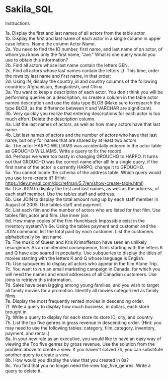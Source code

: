 # Sakila_SQL

Instructions


1a. Display the first and last names of all actors from the table actor.\
1b. Display the first and last name of each actor in a single column in upper case letters. Name the column Actor Name.\
2a. You need to find the ID number, first name, and last name of an actor, of whom you know only the first name, "Joe." What is one query would you use to obtain this information?\
2b. Find all actors whose last name contain the letters GEN.\
2c. Find all actors whose last names contain the letters LI. This time, order the rows by last name and first name, in that order:\
2d. Using IN, display the country_id and country columns of the following countries: Afghanistan, Bangladesh, and China.\
3a. You want to keep a description of each actor. You don't think you will be performing queries on a description, so create a column in the table actor named description and use the data type BLOB (Make sure to research the type BLOB, as the difference between it and VARCHAR are significant).\
3b. Very quickly you realize that entering descriptions for each actor is too much effort. Delete the description column.\
4a. List the last names of actors, as well as how many actors have that last name.\
4b. List last names of actors and the number of actors who have that last name, but only for names that are shared by at least two actors\
4c. The actor HARPO WILLIAMS was accidentally entered in the actor table as GROUCHO WILLIAMS. Write a query to fix the record.\
4d. Perhaps we were too hasty in changing GROUCHO to HARPO. It turns out that GROUCHO was the correct name after all! In a single query, if the first name of the actor is currently HARPO, change it to GROUCHO.\
5a. You cannot locate the schema of the address table. Which query would you use to re-create it?
(Hint: https://dev.mysql.com/doc/refman/5.7/en/show-create-table.html)\
6a. Use JOIN to display the first and last names, as well as the address, of each staff member. Use the tables staff and address.\
6b. Use JOIN to display the total amount rung up by each staff member in August of 2005. Use tables staff and payment.\
6c. List each film and the number of actors who are listed for that film. Use tables film_actor and film. Use inner join.\
6d. How many copies of the film Hunchback Impossible exist in the inventory system?/n
6e. Using the tables payment and customer and the JOIN command, list the total paid by each customer. List the customers alphabetically by last name.\
7a. The music of Queen and Kris Kristofferson have seen an unlikely resurgence. As an unintended consequence, films starting with the letters K and Q have also soared in popularity. Use subqueries to display the titles of movies starting with the letters K and Q whose language is English.\
7b. Use subqueries to display all actors who appear in the film Alone Trip.\
7c. You want to run an email marketing campaign in Canada, for which you will need the names and email addresses of all Canadian customers. Use joins to retrieve this information.\
7d. Sales have been lagging among young families, and you wish to target all family movies for a promotion. Identify all movies categorized as family films.\
7e. Display the most frequently rented movies in descending order.\
7f. Write a query to display how much business, in dollars, each store brought in.\
7g. Write a query to display for each store its store ID, city, and country.\
7h. List the top five genres in gross revenue in descending order. (Hint: you may need to use the following tables: category, film_category, inventory, payment, and rental.)\
8a. In your new role as an executive, you would like to have an easy way of viewing the Top five genres by gross revenue. Use the solution from the problem above to create a view. If you haven't solved 7h, you can substitute another query to create a view.\
8b. How would you display the view that you created in 8a?\
8c. You find that you no longer need the view top_five_genres. Write a query to delete it.
